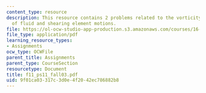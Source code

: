 ```yaml
---
content_type: resource
description: This resource contains 2 problems related to the vorticity, strain rate
  of fluid and shearing element motions.
file: https://ol-ocw-studio-app-production.s3.amazonaws.com/courses/16-01-unified-engineering-i-ii-iii-iv-fall-2005-spring-2006/9f01ca03317c3d0e4f2042ec786882b8_f11_ps11_fall03.pdf
file_type: application/pdf
learning_resource_types:
- Assignments
ocw_type: OCWFile
parent_title: Assignments
parent_type: CourseSection
resourcetype: Document
title: f11_ps11_fall03.pdf
uid: 9f01ca03-317c-3d0e-4f20-42ec786882b8
---
```


